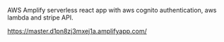 AWS Amplify serverless react app with aws cognito authentication, aws lambda and stripe API.


https://master.d1pn8zj3mxej1a.amplifyapp.com/
